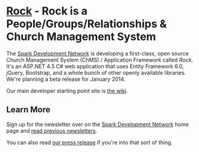 [Rock](http://rockchms.org/) - Rock is a People/Groups/Relationships & Church Management System
===============================================================================
The [Spark Development Network](http://www.sparkdevelopmentnetwork.com/) is developing a first-class,
open source Church Management System (ChMS) / Application Framework called *Rock*.  It's an ASP.NET 4.5 C# web application that
uses Entity Framework 6.0, jQuery, Bootstrap, and a whole bunch of other openly available libraries.  We're
planning a beta release for January 2014.

Our main developer starting point site is [the wiki](https://github.com/SparkDevNetwork/Rock/wiki).

## Learn More

Sign up for the newsletter over on the [Spark Development Network](http://www.sparkdevelopmentnetwork.com/)
home page and [read previous newsletters](http://sparkdevnetwork.github.com/Rock/newsletter/index.html).

You can also read [our press release](http://www.sparkdevnetwork.org/files/SparkAnnouncement.pdf) if you're into that sort of thing.
